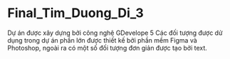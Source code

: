 # Final_Tim_Duong_Di_3
Dự án được xây dựng bởi công nghệ GDevelope 5
Các đối tượng được dử dụng trong dự án phần lớn được thiết kế bởi phần mềm Figma và Photoshop, ngoài ra có một số đối tượng đơn giản được tạo bởi text.
